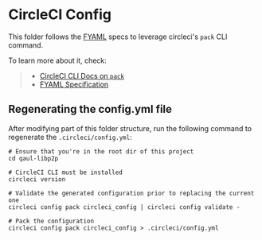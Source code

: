 # CircleCI Config

This folder follows the [FYAML](https://github.com/CircleCI-Public/fyaml) specs
to leverage circleci's `pack` CLI command. 

To learn more about it, check:
> * [CircleCI CLI Docs on `pack`](https://circleci.com/docs/2.0/local-cli/#packing-a-config)
> * [FYAML Specification](https://github.com/CircleCI-Public/fyaml/blob/master/fyaml-specification.md)
 
## Regenerating the config.yml file
After modifying part of this folder structure, run the following command to regenerate the `.circleci/config.yml`:

```shell
# Ensure that you're in the root dir of this project
cd qaul-libp2p

# CircleCI CLI must be installed
circleci version

# Validate the generated configuration prior to replacing the current one
circleci config pack circleci_config | circleci config validate -

# Pack the configuration
circleci config pack circleci_config > .circleci/config.yml
```